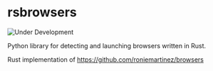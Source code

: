 # rsbrowsers

![Under Development](https://img.shields.io/badge/status-under_development-orange)

Python library for detecting and launching browsers written in Rust.

Rust implementation of https://github.com/roniemartinez/browsers

